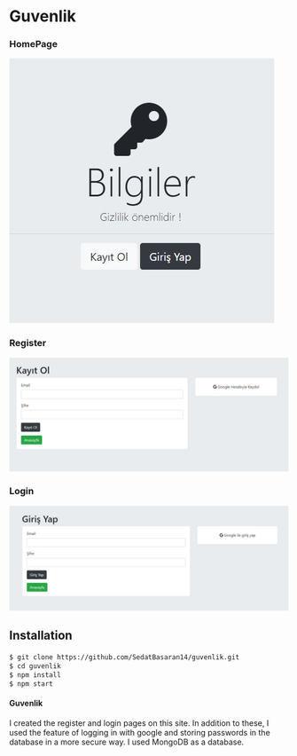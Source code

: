 # Guvenlik

### HomePage
<img src="anasayfa.JPG" />

### Register
<img src="kayitol.JPG" />

### Login

<img src="girisyap.JPG" />

## Installation

```
$ git clone https://github.com/SedatBasaran14/guvenlik.git
$ cd guvenlik
$ npm install
$ npm start
```

#### Guvenlik
I created the register and login pages on this site. In addition to these, I used the feature of logging in with google and storing passwords in the database in a more secure way. I used MongoDB as a database.
